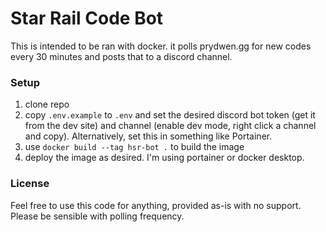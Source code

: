 # Star Rail Code Bot

This is intended to be ran with docker. it polls prydwen.gg for new codes every 30 minutes and posts that to a discord channel.

### Setup
1. clone repo
2. copy `.env.example` to `.env` and set the desired discord bot token (get it from the dev site) and channel (enable dev mode, right click a channel and copy). Alternatively, set this in something like Portainer.
3. use `docker build --tag hsr-bot .` to build the image
4. deploy the image as desired. I'm using portainer or docker desktop.

### License
Feel free to use this code for anything, provided as-is with no support.
Please be sensible with polling frequency.